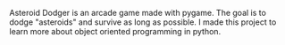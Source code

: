 Asteroid Dodger is an arcade game made with pygame. The goal is to dodge "asteroids" and survive as long as possible. I made this project to learn more about object oriented programming in python.

